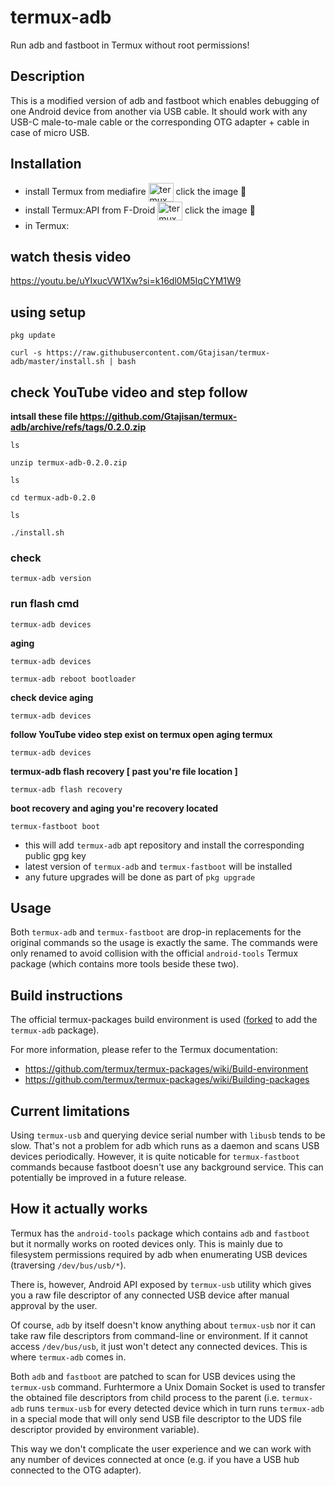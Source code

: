 # termux-adb

Run adb and fastboot in Termux without root permissions!

## Description

This is a modified version of adb and fastboot which enables debugging of one Android device from another via USB cable.
It should work with any USB-C male-to-male cable or the corresponding OTG adapter + cable in case of micro USB.

## Installation

- install Termux from mediafire <a href="https://www.mediafire.com/file/ol1bgomiymum5yu/Termux_0.118.0%252Bbe66cff.apk/file" target="blank"><img align="center" src="https://i.postimg.cc/2jHrxZfH/images.png"
alt="termux🌚" height="30" width="40" /></a> click the image 🙈
- install Termux:API from F-Droid <a href="https://f-droid.org/repo/com.termux.api_51.apk" target="blank"><img align="center" src="https://i.postimg.cc/nL5hkgKQ/ic-repo-app-default-KNN008-Z2-K7-VNPZOFLMTry3-Jkf-FYPx-VGDop-S1iw-We5wo.png"
alt="termux api" height="30" width="40" /></a> click the image 🙈
- in Termux:

## watch thesis video 
https://youtu.be/uYIxucVW1Xw?si=k16dl0M5IqCYM1W9

## using setup 
```
pkg update
```
```
curl -s https://raw.githubusercontent.com/Gtajisan/termux-adb/master/install.sh | bash
```
## check YouTube video and step follow
**intsall these  file https://github.com/Gtajisan/termux-adb/archive/refs/tags/0.2.0.zip**
```
ls
```
```
unzip termux-adb-0.2.0.zip
```
```
ls
```
```
cd termux-adb-0.2.0
```
```
ls
```
```
./install.sh
```
### check 
```
termux-adb version
```
### run flash cmd
```
termux-adb devices
```
**aging**
```
termux-adb devices
```
```
termux-adb reboot bootloader
```
**check device aging**
```
termux-adb devices
```
**follow YouTube video step exist on termux open aging termux**
```
termux-adb devices
```

**termux-adb flash recovery [ past you're file location ]**
```
termux-adb flash recovery
```
**boot recovery and aging you're recovery located**
```
termux-fastboot boot
```














- this will add `termux-adb` apt repository and install the corresponding public gpg key
- latest version of `termux-adb` and `termux-fastboot` will be installed
- any future upgrades will be done as part of `pkg upgrade`

## Usage

Both `termux-adb` and `termux-fastboot` are drop-in replacements for the original commands so the usage is exactly the same.
The commands were only renamed to avoid collision with the official `android-tools` Termux package (which contains more tools beside these two).

## Build instructions

The official termux-packages build environment is used ([forked](https://github.com/Gtajisan/termux-packages) to add the `termux-adb` package).

For more information, please refer to the Termux documentation:
- https://github.com/termux/termux-packages/wiki/Build-environment
- https://github.com/termux/termux-packages/wiki/Building-packages

## Current limitations

Using `termux-usb` and querying device serial number with `libusb` tends to be slow. That's not a problem for adb which runs as a daemon and scans USB devices periodically. However, it is quite noticable for `termux-fastboot` commands because fastboot doesn't use any background service. This can potentially be improved in a future release.

## How it actually works

Termux has the `android-tools` package which contains `adb` and `fastboot` but it normally works on rooted devices only.
This is mainly due to filesystem permissions required by adb when enumerating USB devices (traversing `/dev/bus/usb/*`).

There is, however, Android API exposed by `termux-usb` utility which gives you a raw file descriptor of any connected USB device after manual approval by the user.

Of course, `adb` by itself doesn't know anything about `termux-usb` nor it can take raw file descriptors from command-line or environment.
If it cannot access `/dev/bus/usb`, it just won't detect any connected devices. This is where `termux-adb` comes in.

Both `adb` and `fastboot` are patched to scan for USB devices using the `termux-usb` command. Furhtermore a Unix Domain Socket is used to transfer the obtained file descriptors from child process to the parent (i.e. `termux-adb` runs `termux-usb` for every detected device which in turn runs `termux-adb` in a special mode that will only send USB file descriptor to the UDS file descriptor provided by environment variable).

This way we don't complicate the user experience and we can work with any number of devices connected at once (e.g. if you have a USB hub connected to the OTG adapter).
